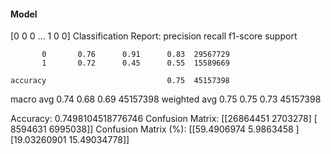 #### Model
[0 0 0 ... 1 0 0]
Classification Report:
              precision    recall  f1-score   support

           0       0.76      0.91      0.83  29567729
           1       0.72      0.45      0.55  15589669

    accuracy                           0.75  45157398
   macro avg       0.74      0.68      0.69  45157398
weighted avg       0.75      0.75      0.73  45157398

Accuracy: 0.7498104518776746
Confusion Matrix:
[[26864451  2703278]
 [ 8594631  6995038]]
Confusion Matrix (%):
[[59.4906974   5.9863458 ]
 [19.03260901 15.49034778]]

